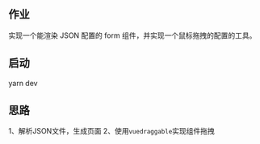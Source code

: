 ## 作业
实现一个能渲染 JSON 配置的 form 组件，并实现一个鼠标拖拽的配置的工具。

## 启动
yarn dev

## 思路
1、解析JSON文件，生成页面
2、使用`vuedraggable`实现组件拖拽